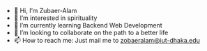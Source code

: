 - 👋 Hi, I’m Zubaer-Alam
- 👀 I’m interested in spirituality
- 🌱 I’m currently learning Backend Web Development
- 💞️ I’m looking to collaborate on the path to a better life
- 📫 How to reach me: Just mail me to zobaeralam@iut-dhaka.edu

<!---
Zubaer-Alam/Zubaer-Alam is a ✨ special ✨ repository because its `README.md` (this file) appears on your GitHub profile.
You can click the Preview link to take a look at your changes.
--->
